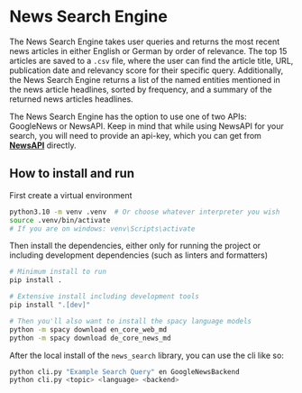 # News Search Engine

The News Search Engine takes user queries and returns the most recent news articles in either English or German by order of relevance. The top 15 articles are saved to a ```.csv``` file, where the user can find the article title, URL, publication date and relevancy score for their specific query. Additionally, the News Search Engine returns a list of the named entities mentioned in the news article headlines, sorted by frequency, and a summary of the returned news articles headlines.

The News Search Engine has the option to use one of two APIs: GoogleNews or NewsAPI. Keep in mind that while using NewsAPI for your search, you will need to provide an api-key, which you can get from **[NewsAPI](https://newsapi.org/docs/get-started)** directly. 


## How to install and run

First create a virtual environment

```bash
python3.10 -m venv .venv  # Or choose whatever interpreter you wish
source .venv/bin/activate 
# If you are on windows: venv\Scripts\activate
```

Then install the dependencies, either only for running the project
or including development dependencies (such as linters and formatters)

```bash
# Minimum install to run
pip install .

# Extensive install including development tools
pip install ".[dev]"

# Then you'll also want to install the spacy language models
python -m spacy download en_core_web_md
python -m spacy download de_core_news_md
```

After the local install of the `news_search` library, you can use the cli
like so:

```bash
python cli.py "Example Search Query" en GoogleNewsBackend
python cli.py <topic> <language> <backend>
```
